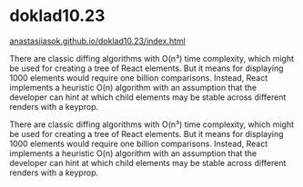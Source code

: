 # doklad10.23

<a href="https://anastasiiasok.github.io/doklad10.23" target="_blank">anastasiiasok.github.io/doklad10.23/index.html</a>


There are classic diffing algorithms with O(n³) time complexity, which might be used for creating a tree of React elements. But it means for displaying 1000 elements would require one billion comparisons.
Instead, React implements a heuristic O(n) algorithm with an assumption that the developer can hint at which child elements may be stable across different renders with a keyprop.

 There are classic diffing algorithms with O(n³) time complexity, which might be used for creating a tree of React elements. But it means for displaying 1000 elements would require one billion comparisons.
Instead, React implements a heuristic O(n) algorithm with an assumption that the developer can hint at which child elements may be stable across different renders with a keyprop.
